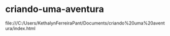 # criando-uma-aventura
file:///C:/Users/KethalynFerreiraPant/Documents/criando%20uma%20aventura/index.html
